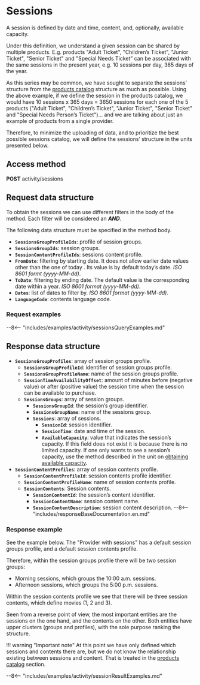 # Sessions

A session is defined by date and time, content, and, optionally, available capacity.

Under this definition, we understand a given session can be shared by multiple products. E.g. products "Adult Ticket", "Children’s Ticket", "Junior Ticket", "Senior Ticket" and "Special Needs Ticket” can be associated with the same sessions in the present year, e.g. 10 sessions per day, 365 days of the year.

As this series may be common, we have sought to separate the sessions’ structure from the [products catalog](catalog.md) structure as much as possible. Using the above example, if we define the session in the products catalog, we would have 10 sessions x 365 days = 3650 sessions for each one of the 5 products ("Adult Ticket", "Children’s Ticket", "Junior Ticket", "Senior Ticket" and "Special Needs Person’s Ticket")... and we are talking about just an example of products from a single provider.

Therefore, to minimize the uploading of data, and to prioritize the best possible sessions catalog, we will define the sessions’ structure in the units presented below.

## Access method

**POST** activity/sessions

## Request data structure

To obtain the sessions we can use different filters in the body of the method. Each filter will be considered an ***AND***.

The following data structure must be specified in the method body.

- **`SessionsGroupProfileIds`**: profile of session groups.
- **`SessionsGroupIds`**: session groups.
- **`SessionContentProfileIds`**: sessions content profile.
- **`FromDate`**: filtering by starting date. It does not allow earlier date values other than the one of today . Its value is by default today’s date. *ISO 8601 formt (yyyy-MM-dd)*.
- **`ToDate`**: filtering by ending date. The default value is the corresponding date within a year. *ISO 8601 format (yyyy-MM-dd)*.
- **`Dates`**: list of dates to filter by. *ISO 8601 format (yyyy-MM-dd)*.
- **`LanguageCode`**: contents language code.

### Request examples

--8<-- "includes/examples/activity/sessionsQueryExamples.md"

## Response data structure

- **`SessionsGroupProfiles`**: array of session groups profile.
    - **`SessionsGroupProfileId`**: identifier of session groups profile.
    - **`SessionsGroupProfileName`**: name of the session groups profile.
    - **`SessionTimeAvailabilityOffset`**: amount of minutes before (negative value) or after (positive value) the session time when the session can be available to purchase.
    - **`SessionsGroups`**: array of session groups.
        - **`SessionsGroupId`**: the session’s group identifier.
        - **`SessionsGroupName`**: name of the sessions group.
        - **`Sessions`**: array of sessions.
            - **`SessionId`**: session identifier.
            - **`SessionTime`**: date and time of the session.
            - **`AvailableCapacity`**: value that indicates the session’s capacity. If this field does not exist it is because there is no limited capacity. If one only wants to see a session’s capacity, use the method described in the unit on [obtaining available capacity](availability.md).
- **`SessionContentProfiles`**: array of session contents profile.
    - **`SessionContentProfileId`**: session contents profile identifier.
    - **`SessionContentProfileName`**: name of session contents profile.
    - **`SessionContents`**: Session contents.
        - **`SessionContentId`**: the session’s content identifier.
        - **`SessionContentName`**: session content name.
        - **`SessionContentDescription`**: session content description.
--8<-- "includes/responseBaseDocumentation.en.md"

### Response example

See the example below. The "Provider with sessions" has a default session groups profile, and a default session contents profile.

Therefore, within the session groups profile there will be two session groups:

- Morning sessions, which groups the 10:00 a.m. sessions.
- Afternoon sessions, which groups the 5:00 p.m. sessions.

Within the session contents profile we see that there will be three session contents, which define movies (1, 2 and 3).

Seen from a reverse point of view, the most important entities are the sessions on the one hand, and the contents on the other. Both entities have upper clusters (groups and profiles), with the sole purpose ranking the structure.

!!! warning "Important note"
    At this point we have only defined which sessions and contents there are, but we do not know the relationship existing between sessions and content. That is treated in the [products catalog](catalog.md) section.

--8<-- "includes/examples/activity/sessionResultExamples.md"
